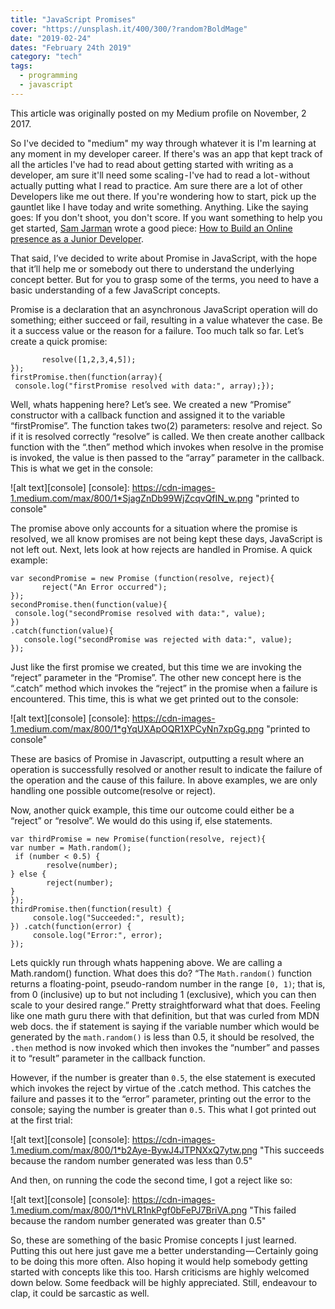 ```yaml
---
title: "JavaScript Promises"
cover: "https://unsplash.it/400/300/?random?BoldMage"
date: "2019-02-24"
dates: "February 24th 2019"
category: "tech"
tags:
  - programming
  - javascript
---
```


This article was originally posted on my Medium profile on November, 2 2017.

So I've decided to "medium" my way through whatever it is I'm learning at any moment in my developer career. If there's was an app that kept track of all the articles I've had to read about getting started with writing as a developer, am sure it'll need some scaling - I've had to read a lot - without actually putting what I read to practice. Am sure there are a lot of other Developers like me out there. If you're wondering how to start, pick up the gauntlet like I have today and write something. Anything. Like the saying goes: If you don't shoot, you don't score. If you want something to help you get started, [Sam Jarman](https://medium.com/@samjarman) wrote a good piece: [How to Build an Online presence as a Junior Developer](https://hackernoon.com/how-to-build-an-online-presence-as-a-junior-developer-c90bc096989b).

That said, I’ve decided to write about Promise in JavaScript, with the hope that it’ll help me or somebody out there to understand the underlying concept better. But for you to grasp some of the terms, you need to have a basic understanding of a few JavaScript concepts.

Promise is a declaration that an asynchronous JavaScript operation will do something; either succeed or fail, resulting in a value whatever the case. Be it a success value or the reason for a failure. Too much talk so far. Let’s create a quick promise:

```var firstPromise = new Promise (function(resolve, reject){
       resolve([1,2,3,4,5]);
});
firstPromise.then(function(array){
 console.log("firstPromise resolved with data:", array);});
```

Well, whats happening here? Let’s see. We created a new “Promise” constructor with a callback function and assigned it to the variable “firstPromise”. The function takes two(2) parameters: resolve and reject. So if it is resolved correctly “resolve” is called. We then create another callback function with the “.then” method which invokes when resolve in the promise is invoked, the value is then passed to the “array” parameter in the callback. This is what we get in the console:

![alt text][console]
[console]: https://cdn-images-1.medium.com/max/800/1*SjagZnDb99WjZcqvQfIN_w.png "printed to console"

The promise above only accounts for a situation where the promise is resolved, we all know promises are not being kept these days, JavaScript is not left out. Next, lets look at how rejects are handled in Promise. A quick example:

```
var secondPromise = new Promise (function(resolve, reject){
       reject("An Error occurred");
});
secondPromise.then(function(value){
 console.log("secondPromise resolved with data:", value);
})
.catch(function(value){
   console.log("secondPromise was rejected with data:", value);
});
```

Just like the first promise we created, but this time we are invoking the “reject” parameter in the “Promise”. The other new concept here is the “.catch” method which invokes the “reject” in the promise when a failure is encountered. This time, this is what we get printed out to the console:

![alt text][console]
[console]: https://cdn-images-1.medium.com/max/800/1*gYqUXApOQR1XPCyNn7xpGg.png "printed to console"

These are basics of Promise in Javascript, outputting a result where an operation is successfully resolved or another result to indicate the failure of the operation and the cause of this failure. In above examples, we are only handling one possible outcome(resolve or reject).

Now, another quick example, this time our outcome could either be a “reject” or “resolve”. We would do this using if, else statements.

```
var thirdPromise = new Promise(function(resolve, reject){
var number = Math.random();
 if (number < 0.5) {
        resolve(number);
} else {
        reject(number);
}
});
thirdPromise.then(function(result) {
     console.log("Succeeded:", result);
}) .catch(function(error) {
     console.log("Error:", error);
});
```

Lets quickly run through whats happening above. We are calling a Math.random() function. What does this do? “The `Math.random()` function returns a floating-point, pseudo-random number in the range `[0, 1)`; that is, from 0 (inclusive) up to but not including 1 (exclusive), which you can then scale to your desired range.” Pretty straightforward what that does. Feeling like one math guru there with that definition, but that was curled from MDN web docs. the if statement is saying if the variable number which would be generated by the `math.random()` is less than 0.5, it should be resolved, the `.then` method is now invoked which then invokes the “number” and passes it to “result” parameter in the callback function.

However, if the number is greater than `0.5`, the else statement is executed which invokes the reject by virtue of the .catch method. This catches the failure and passes it to the “error” parameter, printing out the error to the console; saying the number is greater than `0.5`. This what I got printed out at the first trial:

![alt text][console]
[console]: https://cdn-images-1.medium.com/max/800/1*b2Aye-BywJ4JTPNXxQ7ytw.png "This succeeds because the random number generated was less than 0.5"

And then, on running the code the second time, I got a reject like so:

![alt text][console]
[console]: https://cdn-images-1.medium.com/max/800/1*hVLR1nkPgf0bFePJ7BriVA.png "This failed because the random number generated was greater than 0.5"

So, these are something of the basic Promise concepts I just learned. Putting this out here just gave me a better understanding — Certainly going to be doing this more often. Also hoping it would help somebody getting started with concepts like this too. Harsh criticisms are highly welcomed down below. Some feedback will be highly appreciated. Still, endeavour to clap, it could be sarcastic as well.
